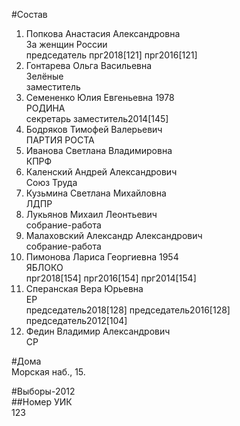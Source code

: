 #Состав  
1. Попкова Анастасия Александровна  
    За женщин России  
    председатель прг2018[121] прг2016[121]  
2. Гонтарева Ольга Васильевна  
    Зелёные  
    заместитель  
3. Семененко Юлия Евгеньевна 1978  
    РОДИНА  
    секретарь заместитель2014[145]  
4. Бодряков Тимофей Валерьевич  
    ПАРТИЯ РОСТА  
5. Иванова Светлана Владимировна  
    КПРФ  
6. Каленский Андрей Александрович  
    Союз Труда  
7. Кузьмина Светлана Михайловна  
    ЛДПР  
8. Лукьянов Михаил Леонтьевич  
    собрание-работа  
9. Малаховский Александр Александрович  
    собрание-работа  
10. Пимонова Лариса Георгиевна 1954  
    ЯБЛОКО  
    прг2018[154] прг2016[154] прг2014[154]  
11. Сперанская Вера Юрьевна  
    ЕР  
    председатель2018[128] председатель2016[128] председатель2012[104]  
12. Федин Владимир Александрович  
    СР  
  
#Дома  
Морская наб.,   15.  
  
#Выборы-2012  
##Номер УИК  
123  
